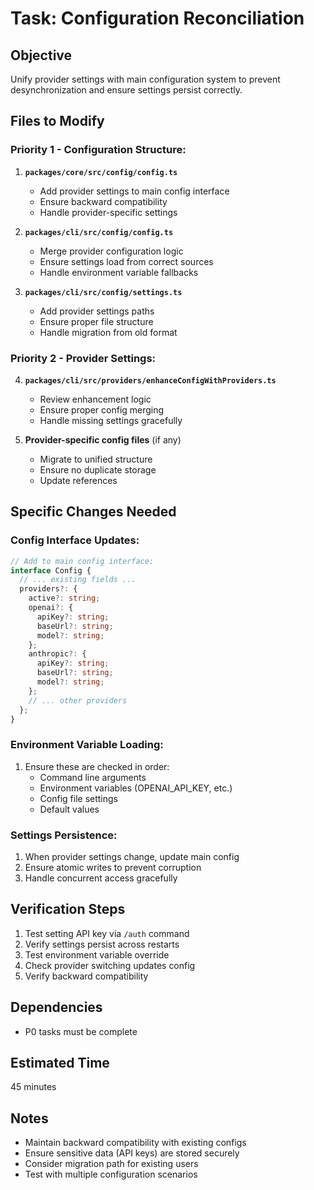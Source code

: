 # Task: Configuration Reconciliation

## Objective

Unify provider settings with main configuration system to prevent desynchronization and ensure settings persist correctly.

## Files to Modify

### Priority 1 - Configuration Structure:

1. **`packages/core/src/config/config.ts`**
   - Add provider settings to main config interface
   - Ensure backward compatibility
   - Handle provider-specific settings

2. **`packages/cli/src/config/config.ts`**
   - Merge provider configuration logic
   - Ensure settings load from correct sources
   - Handle environment variable fallbacks

3. **`packages/cli/src/config/settings.ts`**
   - Add provider settings paths
   - Ensure proper file structure
   - Handle migration from old format

### Priority 2 - Provider Settings:

4. **`packages/cli/src/providers/enhanceConfigWithProviders.ts`**
   - Review enhancement logic
   - Ensure proper config merging
   - Handle missing settings gracefully

5. **Provider-specific config files** (if any)
   - Migrate to unified structure
   - Ensure no duplicate storage
   - Update references

## Specific Changes Needed

### Config Interface Updates:

```typescript
// Add to main config interface:
interface Config {
  // ... existing fields ...
  providers?: {
    active?: string;
    openai?: {
      apiKey?: string;
      baseUrl?: string;
      model?: string;
    };
    anthropic?: {
      apiKey?: string;
      baseUrl?: string;
      model?: string;
    };
    // ... other providers
  };
}
```

### Environment Variable Loading:

1. Ensure these are checked in order:
   - Command line arguments
   - Environment variables (OPENAI_API_KEY, etc.)
   - Config file settings
   - Default values

### Settings Persistence:

1. When provider settings change, update main config
2. Ensure atomic writes to prevent corruption
3. Handle concurrent access gracefully

## Verification Steps

1. Test setting API key via `/auth` command
2. Verify settings persist across restarts
3. Test environment variable override
4. Check provider switching updates config
5. Verify backward compatibility

## Dependencies

- P0 tasks must be complete

## Estimated Time

45 minutes

## Notes

- Maintain backward compatibility with existing configs
- Ensure sensitive data (API keys) are stored securely
- Consider migration path for existing users
- Test with multiple configuration scenarios
